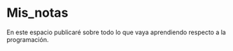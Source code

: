 # Mis_notas

En este espacio publicaré sobre todo lo que vaya aprendiendo respecto a la programación.
